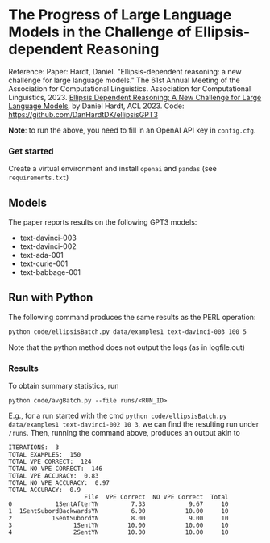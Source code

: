 # The Progress of Large Language Models in the Challenge of Ellipsis-dependent Reasoning

Reference: 
Paper: 
Hardt, Daniel. "Ellipsis-dependent reasoning: a new challenge for large language models." The 61st Annual
Meeting of the Association for Computational Linguistics. Association for Computational Linguistics, 2023.
<a href=https://aclanthology.org/2023.acl-short.4.pdf>Ellipsis Dependent Reasoning: A New Challenge for Large Language Models</a>, by Daniel Hardt, ACL 2023.
Code:
https://github.com/DanHardtDK/ellipsisGPT3

**Note**: to run the above, you need to fill in an OpenAI API key in `config.cfg`.

### Get started
Create a virtual environment and install `openai` and `pandas` (see `requirements.txt`)

## Models
The paper reports results on the following GPT3 models:
<ul>
  <li>text-davinci-003</li>
  <li>text-davinci-002</li>
  <li>text-ada-001</li>
  <li>text-curie-001</li>
  <li>text-babbage-001</li>
  </ul>
  
## Run with Python
The following command produces the same results as the PERL operation:
```bash
python code/ellipsisBatch.py data/examples1 text-davinci-003 100 5
```
Note that the python method does not output the logs (as in logfile.out)

### Results
To obtain summary statistics, run 
```
python code/avgBatch.py --file runs/<RUN_ID>
```

E.g., for a run started with the cmd `python code/ellipsisBatch.py data/examples1 text-davinci-002 10 3`, we can find the resulting run under `/runs`. 
Then, running the command above, produces an output akin to

```
ITERATIONS:  3
TOTAL EXAMPLES:  150
TOTAL VPE CORRECT:  124
TOTAL NO VPE CORRECT:  146
TOTAL VPE ACCURACY:  0.83
TOTAL NO VPE ACCURACY:  0.97
TOTAL ACCURACY:  0.9
                     File  VPE Correct  NO VPE Correct  Total
0            1SentAfterYN         7.33            9.67     10
1  1SentSubordBackwardsYN         6.00           10.00     10
2           1SentSubordYN         8.00            9.00     10
3                 1SentYN        10.00           10.00     10
4                 2SentYN        10.00           10.00     10

```
